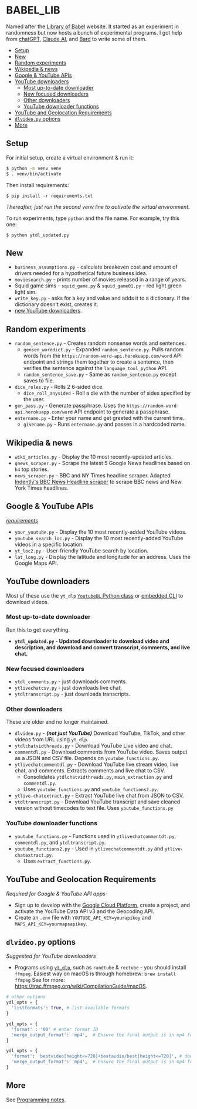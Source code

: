 # BABEL_LIB

Named after the [Library of Babel](https://libraryofbabel.info/) website. It started as an experiment in randomness but now hosts a bunch of experimental programs. I got help from [chatGPT](https://chat.openai.com/), [Claude AI](https://claude.ai/), and [Bard](https://bard.google.com/) to write some of them.

- [Setup](#setup)
- [New](#new)
- [Random experiments](#random-experiments)
- [Wikipedia \& news](#wikipedia--news)
- [Google \& YouTube APIs](#google--youtube-apis)
- [YouTube downloaders](#youtube-downloaders)
  - [Most up-to-date downloader](#most-up-to-date-downloader)
  - [New focused downloaders](#new-focused-downloaders)
  - [Other downloaders](#other-downloaders)
  - [YouTube downloader functions](#youtube-downloader-functions)
- [YouTube and Geolocation Requirements](#youtube-and-geolocation-requirements)
- [`dlvideo.py` options](#dlvideopy-options)
- [More](#more)

## Setup

For initial setup, create a virtual environment & run it:

```bash
$ python -m venv venv
$ . venv/bin/activate
```

Then install requirements:

```shell
$ pip install -r requirements.txt
```

*Thereafter, just run the second venv line to activate the virtual environment.*

To run experiments, type `python` and the file name. For example, try this one:

```shell
$ python ytdl_updated.py
```

## New

* `business_assumptions.py` - calculate breakeven cost and amount of drivers needed for a hypothetical future business idea.
* `moviesearch.py` - prints number of movies released in a range of years.
* Squid game sims - `squid_game.py` & `squid_game01.py` - red light green light sim.
* `write_key.py` - asks for a key and value and adds it to a dictionary. If the dictionary doesn't exist, creates it.
* [new YouTube downloaders](#new-focused-downloaders).

## Random experiments

* `random_sentence.py` - Creates random nonsense words and sentences.
  * `gensen_worddict.py` - Expanded `random_sentence.py`. Pulls random words from the `https://random-word-api.herokuapp.com/word` API endpoint and strings them together to create a sentence, then verifies the sentence against the `language_tool_python` API.
  * `random_sentence_save.py` - Same as `random_sentence.py` except saves to file.
* `dice_roles.py` - Rolls 2 6-sided dice.
  * `dice_roll_anysided` - Roll a die with the number of sides specified by the user.
* `gen_pass.py` - Generate passphrase. Uses the `https://random-word-api.herokuapp.com/word` API endpoint to generate a passphrase.
* `entername.py` - Enter your name and get greeted with the current time.
  * `givename.py` - Runs `entername.py` and passes in a hardcoded name.

## Wikipedia & news

* `wiki_articles.py` - Display the 10 most recently-updated articles.
* `gnews_scraper.py` - Scrape the latest 5 Google News headlines based on `h4` top stories.
* `news_scraper.py` - BBC and NY Times headline scraper. Adapted [Indently's BBC News Headline scraper](https://www.youtube.com/watch?v=zo7yzIVpIJo) to scrape BBC news and New York Times headlines.

## Google & YouTube APIs

[*requirements*](#youtube-and-geolocation-requirements)

* `your_youtube.py` - Display the 10 most recently-added YouTube videos.
* `youtube_search_loc.py` - Display the 10 most recently-added YouTube videos in a specific location.
* `yt_loc2.py` - User-friendly YouTube search by location.
* `lat_long.py` - Display the latitude and longitude for an address. Uses the Google Maps API.

## YouTube downloaders

Most of these use the `yt_dlp` [`YoutubeDL` Python class](https://github.com/yt-dlp/yt-dlp/blob/master/yt_dlp/YoutubeDL.py#L191) or [embedded CLI](https://github.com/yt-dlp/yt-dlp#embedding-yt-dlp) to download videos.

### Most up-to-date downloader

Run this to get everything.

* **`ytdl_updated.py` - Updated downloader to download video and description, and download and convert transcript, comments, and live chat.**

### New focused downloaders

* `ytdl_comments.py` - just downloads comments.
* `ytlivechatcsv.py` - just downloads live chat.
* `ytdltranscript.py` - just downloads transcripts.

### Other downloaders

These are older and no longer maintained.

* `dlvideo.py` - ***(not just YouTube)*** Download YouTube, TikTok, and other videos from URL using `yt_dlp`.
* `ytdlchatvidthreads.py` - Download YouTube Live video and chat.
* `commentdl.py` - Download comments from YouTube video. Saves output as a JSON and CSV file. Depends on `youtube_functions.py`.
* `ytlivechatcommentdl.py` - Download YouTube live stream video, live chat, and comments. Extracts comments and live chat to CSV.
  * Consolidates `ytdlchatvidthreads.py`, `main_extraction.py` and `commentdl.py`.
  * Uses `youtube_functions.py` and `youtube_functions2.py`.
* `ytlive-chatextract.py` - Extract YouTube live chat from JSON to CSV.
* `ytdltranscript.py` - Download YouTube transcript and save cleaned version without timecodes to text file. Uses `youtube_functions.py`

### YouTube downloader functions
* `youtube_functions.py` - Functions used in `ytlivechatcommentdt.py`, `commentdl.py`, and `ytdltranscript.py`.
* `youtube_functions2.py` - Used in `ytlivechatcommentdt.py` and `ytlive-chatextract.py`.
  * Uses `extract_functions.py`.

## YouTube and Geolocation Requirements

*Required for Google & YouTube API apps*

* Sign up to develop with the [Google Cloud Platform](https://console.cloud.google.com/), create a project, and activate the YouTube Data API v3 and the Geocoding API.
* Create an `.env` file with `YOUTUBE_API_KEY=yourapikey` and `MAPS_API_KEY=yourmapsapikey`.

## `dlvideo.py` options

*Suggested for YouTube downloaders*

* Programs using [`yt_dlp`](https://github.com/yt-dlp/yt-dlp), such as `randtube` & `rectube` - you should install `ffmpeg`. Easiest way on macOS is through homebrew: `brew install ffmpeg` See for more: https://trac.ffmpeg.org/wiki/CompilationGuide/macOS.

```python
# other options
ydl_opts = {
  'listformats': True, # list available formats
}

ydl_opts = {
  'format' : '00' # enter format ID
  'merge_output_format': 'mp4',  # Ensure the final output is in mp4 format
}

ydl_opts = {
  'format': 'bestvideo[height<=720]+bestaudio/best[height<=720]', # download up to 720p video
  'merge_output_format': 'mp4',  # Ensure the final output is in mp4 format
}
```

## More

See [Programming notes](more/Programming_notes.md).
